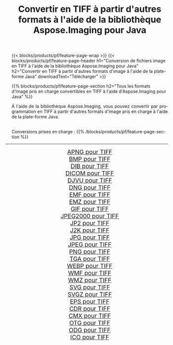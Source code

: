 ﻿---
title: Convertir en TIFF à partir d'autres formats à l'aide de la bibliothèque Aspose.Imaging pour Java 
weight: 3920
url: /fr/java/conversion/to/tiff/ 
lang: fr
langdirlevel: 2
locales: zh-hans,ja,it,ru,de,es,fr,nl,id,lt,pl,pt,vi,tr,ko,zh-hant,ar,hi,th,sv,cs,uk,he
description: En utilisant Aspose.Imaging, vous pouvez convertir en TIFF à partir d'autres formats en utilisant Java
---

{{< blocks/products/pf/feature-page-wrap >}}
{{< blocks/products/pf/feature-page-header h1="Conversion de fichiers image en TIFF à l'aide de la bibliothèque Aspose.Imaging pour Java" h2="Convertir en TIFF à partir d'autres formats d'image à l'aide de la plate-forme Java" downloadText="Télécharger" >}}


{{% blocks/products/pf/feature-page-section  h2="Tous les formats d'image pris en charge convertibles en TIFF à l'aide d'Aspose.Imaging pour Java" %}}
<p align=justify>À l'aide de la bibliothèque Aspose.Imaging, vous pouvez convertir par programmation en TIFF à partir d'autres formats d'image pris en charge à l'aide de la plate-forme Java.</p>
<br/>
Conversions prises en charge :
{{% /blocks/products/pf/feature-page-section %}}
<div class="container-fluid productfamilypage bg-gray">
    <div class="convertypes bg-gray agp-content section">
        <div class="container">
		<hr style="margin-left:-20px;"/>
		<div class="row other-converters" style="gap: 10px;font-size: 19px;text-align:center;">
		    <div class='col-md-2 other-converter remove-lp remove-rp'><a href="/imaging/fr/java/conversion/apng-to-tiff/" style="padding:15px;">APNG pour TIFF</a></div>
<div class='col-md-2 other-converter remove-lp remove-rp'><a href="/imaging/fr/java/conversion/bmp-to-tiff/" style="padding:15px;">BMP pour TIFF</a></div>
<div class='col-md-2 other-converter remove-lp remove-rp'><a href="/imaging/fr/java/conversion/dib-to-tiff/" style="padding:15px;">DIB pour TIFF</a></div>
<div class='col-md-2 other-converter remove-lp remove-rp'><a href="/imaging/fr/java/conversion/dicom-to-tiff/" style="padding:15px;">DICOM pour TIFF</a></div>
<div class='col-md-2 other-converter remove-lp remove-rp'><a href="/imaging/fr/java/conversion/djvu-to-tiff/" style="padding:15px;">DJVU pour TIFF</a></div>
<div class='col-md-2 other-converter remove-lp remove-rp'><a href="/imaging/fr/java/conversion/dng-to-tiff/" style="padding:15px;">DNG pour TIFF</a></div>
<div class='col-md-2 other-converter remove-lp remove-rp'><a href="/imaging/fr/java/conversion/emf-to-tiff/" style="padding:15px;">EMF pour TIFF</a></div>
<div class='col-md-2 other-converter remove-lp remove-rp'><a href="/imaging/fr/java/conversion/emz-to-tiff/" style="padding:15px;">EMZ pour TIFF</a></div>
<div class='col-md-2 other-converter remove-lp remove-rp'><a href="/imaging/fr/java/conversion/gif-to-tiff/" style="padding:15px;">GIF pour TIFF</a></div>
<div class='col-md-2 other-converter remove-lp remove-rp'><a href="/imaging/fr/java/conversion/jpeg2000-to-tiff/" style="padding:15px;">JPEG2000 pour TIFF</a></div>
<div class='col-md-2 other-converter remove-lp remove-rp'><a href="/imaging/fr/java/conversion/jp2-to-tiff/" style="padding:15px;">JP2 pour TIFF</a></div>
<div class='col-md-2 other-converter remove-lp remove-rp'><a href="/imaging/fr/java/conversion/j2k-to-tiff/" style="padding:15px;">J2K pour TIFF</a></div>
<div class='col-md-2 other-converter remove-lp remove-rp'><a href="/imaging/fr/java/conversion/jpg-to-tiff/" style="padding:15px;">JPG pour TIFF</a></div>
<div class='col-md-2 other-converter remove-lp remove-rp'><a href="/imaging/fr/java/conversion/jpeg-to-tiff/" style="padding:15px;">JPEG pour TIFF</a></div>
<div class='col-md-2 other-converter remove-lp remove-rp'><a href="/imaging/fr/java/conversion/png-to-tiff/" style="padding:15px;">PNG pour TIFF</a></div>
<div class='col-md-2 other-converter remove-lp remove-rp'><a href="/imaging/fr/java/conversion/tga-to-tiff/" style="padding:15px;">TGA pour TIFF</a></div>
<div class='col-md-2 other-converter remove-lp remove-rp'><a href="/imaging/fr/java/conversion/webp-to-tiff/" style="padding:15px;">WEBP pour TIFF</a></div>
<div class='col-md-2 other-converter remove-lp remove-rp'><a href="/imaging/fr/java/conversion/wmf-to-tiff/" style="padding:15px;">WMF pour TIFF</a></div>
<div class='col-md-2 other-converter remove-lp remove-rp'><a href="/imaging/fr/java/conversion/wmz-to-tiff/" style="padding:15px;">WMZ pour TIFF</a></div>
<div class='col-md-2 other-converter remove-lp remove-rp'><a href="/imaging/fr/java/conversion/svg-to-tiff/" style="padding:15px;">SVG pour TIFF</a></div>
<div class='col-md-2 other-converter remove-lp remove-rp'><a href="/imaging/fr/java/conversion/svgz-to-tiff/" style="padding:15px;">SVGZ pour TIFF</a></div>
<div class='col-md-2 other-converter remove-lp remove-rp'><a href="/imaging/fr/java/conversion/eps-to-tiff/" style="padding:15px;">EPS pour TIFF</a></div>
<div class='col-md-2 other-converter remove-lp remove-rp'><a href="/imaging/fr/java/conversion/cdr-to-tiff/" style="padding:15px;">CDR pour TIFF</a></div>
<div class='col-md-2 other-converter remove-lp remove-rp'><a href="/imaging/fr/java/conversion/cmx-to-tiff/" style="padding:15px;">CMX pour TIFF</a></div>
<div class='col-md-2 other-converter remove-lp remove-rp'><a href="/imaging/fr/java/conversion/otg-to-tiff/" style="padding:15px;">OTG pour TIFF</a></div>
<div class='col-md-2 other-converter remove-lp remove-rp'><a href="/imaging/fr/java/conversion/odg-to-tiff/" style="padding:15px;">ODG pour TIFF</a></div>
<div class='col-md-2 other-converter remove-lp remove-rp'><a href="/imaging/fr/java/conversion/ico-to-tiff/" style="padding:15px;">ICO pour TIFF</a></div>
                </div>
        </div>
    </div>
</div>
<br/>

